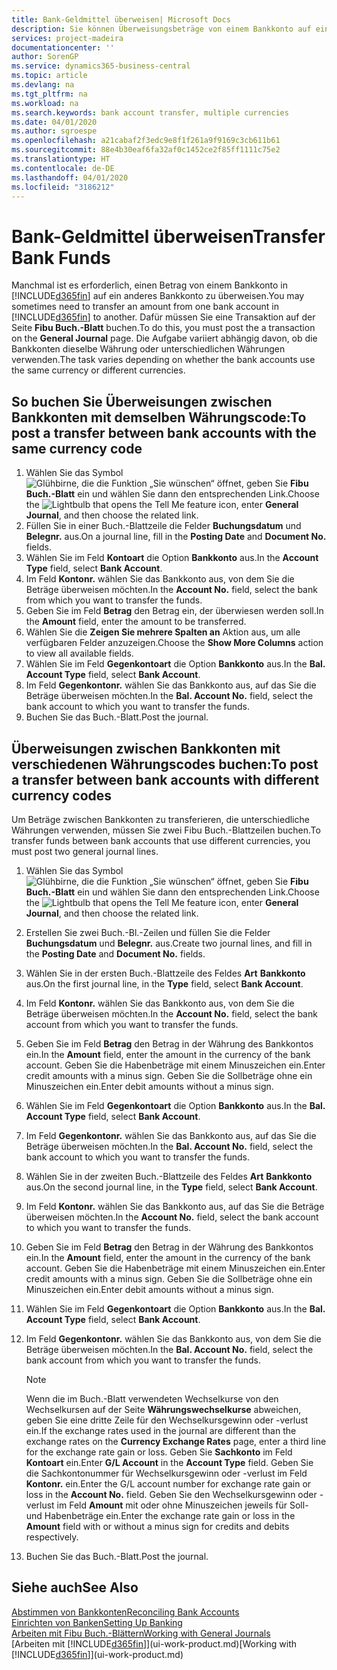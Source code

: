```yaml
---
title: Bank-Geldmittel überweisen| Microsoft Docs
description: Sie können Überweisungsbeträge von einem Bankkonto auf ein anders übertragen, einschließlich verschiedene Währungen, indem Sie die Transaktion im Fibu Buch.-Blatt buchen.
services: project-madeira
documentationcenter: ''
author: SorenGP
ms.service: dynamics365-business-central
ms.topic: article
ms.devlang: na
ms.tgt_pltfrm: na
ms.workload: na
ms.search.keywords: bank account transfer, multiple currencies
ms.date: 04/01/2020
ms.author: sgroespe
ms.openlocfilehash: a21cabaf2f3edc9e8f1f261a9f9169c3cb611b61
ms.sourcegitcommit: 88e4b30eaf6fa32af0c1452ce2f85ff1111c75e2
ms.translationtype: HT
ms.contentlocale: de-DE
ms.lasthandoff: 04/01/2020
ms.locfileid: "3186212"
---
```

# <a name="transfer-bank-funds"></a><span data-ttu-id="6d61b-103">Bank-Geldmittel überweisen</span><span class="sxs-lookup"><span data-stu-id="6d61b-103">Transfer Bank Funds</span></span>
<span data-ttu-id="6d61b-104">Manchmal ist es erforderlich, einen Betrag von einem Bankkonto in [!INCLUDE[d365fin](includes/d365fin_md.md)] auf ein anderes Bankkonto zu überweisen.</span><span class="sxs-lookup"><span data-stu-id="6d61b-104">You may sometimes need to transfer an amount from one bank account in [!INCLUDE[d365fin](includes/d365fin_md.md)] to another.</span></span> <span data-ttu-id="6d61b-105">Dafür müssen Sie eine Transaktion auf der Seite **Fibu Buch.-Blatt** buchen.</span><span class="sxs-lookup"><span data-stu-id="6d61b-105">To do this, you must post the a transaction on the **General Journal** page.</span></span> <span data-ttu-id="6d61b-106">Die Aufgabe variiert abhängig davon, ob die Bankkonten dieselbe Währung oder unterschiedlichen Währungen verwenden.</span><span class="sxs-lookup"><span data-stu-id="6d61b-106">The task varies depending on whether the bank accounts use the same currency or different currencies.</span></span>

## <a name="to-post-a-transfer-between-bank-accounts-with-the-same-currency-code"></a><span data-ttu-id="6d61b-107">So buchen Sie Überweisungen zwischen Bankkonten mit demselben Währungscode:</span><span class="sxs-lookup"><span data-stu-id="6d61b-107">To post a transfer between bank accounts with the same currency code</span></span>
1. <span data-ttu-id="6d61b-108">Wählen Sie das Symbol ![Glühbirne, die die Funktion „Sie wünschen“ öffnet](media/ui-search/search_small.png "Was möchten Sie tun?"), geben Sie **Fibu Buch.-Blatt** ein und wählen Sie dann den entsprechenden Link.</span><span class="sxs-lookup"><span data-stu-id="6d61b-108">Choose the ![Lightbulb that opens the Tell Me feature](media/ui-search/search_small.png "Tell me what you want to do") icon, enter **General Journal**, and then choose the related link.</span></span>
2. <span data-ttu-id="6d61b-109">Füllen Sie in einer Buch.-Blattzeile die Felder **Buchungsdatum** und **Belegnr.** aus.</span><span class="sxs-lookup"><span data-stu-id="6d61b-109">On a journal line, fill in the **Posting Date** and **Document No.** fields.</span></span>
3. <span data-ttu-id="6d61b-110">Wählen Sie im Feld **Kontoart** die Option **Bankkonto** aus.</span><span class="sxs-lookup"><span data-stu-id="6d61b-110">In the **Account Type** field, select **Bank Account**.</span></span>
4. <span data-ttu-id="6d61b-111">Im Feld **Kontonr.** wählen Sie das Bankkonto aus, von dem Sie die Beträge überweisen möchten.</span><span class="sxs-lookup"><span data-stu-id="6d61b-111">In the **Account No.** field, select the bank from which you want to transfer the funds.</span></span>
5. <span data-ttu-id="6d61b-112">Geben Sie im Feld **Betrag** den Betrag ein, der überwiesen werden soll.</span><span class="sxs-lookup"><span data-stu-id="6d61b-112">In the **Amount** field, enter the amount to be transferred.</span></span>
6. <span data-ttu-id="6d61b-113">Wählen Sie die **Zeigen Sie mehrere Spalten an** Aktion aus, um alle verfügbaren Felder anzuzeigen.</span><span class="sxs-lookup"><span data-stu-id="6d61b-113">Choose the **Show More Columns** action to view all available fields.</span></span>
7. <span data-ttu-id="6d61b-114">Wählen Sie im Feld **Gegenkontoart** die Option **Bankkonto** aus.</span><span class="sxs-lookup"><span data-stu-id="6d61b-114">In the **Bal. Account Type** field, select **Bank Account**.</span></span>
8. <span data-ttu-id="6d61b-115">Im Feld **Gegenkontonr.** wählen Sie das Bankkonto aus, auf das Sie die Beträge überweisen möchten.</span><span class="sxs-lookup"><span data-stu-id="6d61b-115">In the **Bal. Account No.** field, select the bank account to which you want to transfer the funds.</span></span>
9. <span data-ttu-id="6d61b-116">Buchen Sie das Buch.-Blatt.</span><span class="sxs-lookup"><span data-stu-id="6d61b-116">Post the journal.</span></span>

## <a name="to-post-a-transfer-between-bank-accounts-with-different-currency-codes"></a><span data-ttu-id="6d61b-117">Überweisungen zwischen Bankkonten mit verschiedenen Währungscodes buchen:</span><span class="sxs-lookup"><span data-stu-id="6d61b-117">To post a transfer between bank accounts with different currency codes</span></span>
<span data-ttu-id="6d61b-118">Um Beträge zwischen Bankkonten zu transferieren, die unterschiedliche Währungen verwenden, müssen Sie zwei Fibu Buch.-Blattzeilen buchen.</span><span class="sxs-lookup"><span data-stu-id="6d61b-118">To transfer funds between bank accounts that use different currencies, you must post two general journal lines.</span></span>

1. <span data-ttu-id="6d61b-119">Wählen Sie das Symbol ![Glühbirne, die die Funktion „Sie wünschen“ öffnet](media/ui-search/search_small.png "Was möchten Sie tun?"), geben Sie **Fibu Buch.-Blatt** ein und wählen Sie dann den entsprechenden Link.</span><span class="sxs-lookup"><span data-stu-id="6d61b-119">Choose the ![Lightbulb that opens the Tell Me feature](media/ui-search/search_small.png "Tell me what you want to do") icon, enter **General Journal**, and then choose the related link.</span></span>
2. <span data-ttu-id="6d61b-120">Erstellen Sie zwei Buch.-Bl.-Zeilen und füllen Sie die Felder **Buchungsdatum** und **Belegnr.** aus.</span><span class="sxs-lookup"><span data-stu-id="6d61b-120">Create two journal lines, and fill in the **Posting Date** and **Document No.** fields.</span></span>
3. <span data-ttu-id="6d61b-121">Wählen Sie in der ersten Buch.-Blattzeile des Feldes **Art** **Bankkonto** aus.</span><span class="sxs-lookup"><span data-stu-id="6d61b-121">On the first journal line, in the **Type** field, select **Bank Account**.</span></span>
4. <span data-ttu-id="6d61b-122">Im Feld **Kontonr.** wählen Sie das Bankkonto aus, von dem Sie die Beträge überweisen möchten.</span><span class="sxs-lookup"><span data-stu-id="6d61b-122">In the **Account No.** field, select the bank account from which you want to transfer the funds.</span></span>
5. <span data-ttu-id="6d61b-123">Geben Sie im Feld **Betrag** den Betrag in der Währung des Bankkontos ein.</span><span class="sxs-lookup"><span data-stu-id="6d61b-123">In the **Amount** field, enter the amount in the currency of the bank account.</span></span> <span data-ttu-id="6d61b-124">Geben Sie die Habenbeträge mit einem Minuszeichen ein.</span><span class="sxs-lookup"><span data-stu-id="6d61b-124">Enter credit amounts with a minus sign.</span></span> <span data-ttu-id="6d61b-125">Geben Sie die Sollbeträge ohne ein Minuszeichen ein.</span><span class="sxs-lookup"><span data-stu-id="6d61b-125">Enter debit amounts without a minus sign.</span></span>
6. <span data-ttu-id="6d61b-126">Wählen Sie im Feld **Gegenkontoart** die Option **Bankkonto** aus.</span><span class="sxs-lookup"><span data-stu-id="6d61b-126">In the **Bal. Account Type** field, select **Bank Account**.</span></span>
7. <span data-ttu-id="6d61b-127">Im Feld **Gegenkontonr.** wählen Sie das Bankkonto aus, auf das Sie die Beträge überweisen möchten.</span><span class="sxs-lookup"><span data-stu-id="6d61b-127">In the **Bal. Account No.** field, select the bank account to which you want to transfer the funds.</span></span>
8. <span data-ttu-id="6d61b-128">Wählen Sie in der zweiten Buch.-Blattzeile des Feldes **Art** **Bankkonto** aus.</span><span class="sxs-lookup"><span data-stu-id="6d61b-128">On the second journal line, in the **Type** field, select **Bank Account**.</span></span>
9. <span data-ttu-id="6d61b-129">Im Feld **Kontonr.** wählen Sie das Bankkonto aus, auf das Sie die Beträge überweisen möchten.</span><span class="sxs-lookup"><span data-stu-id="6d61b-129">In the **Account No.** field, select the bank account to which you want to transfer the funds.</span></span>
10. <span data-ttu-id="6d61b-130">Geben Sie im Feld **Betrag** den Betrag in der Währung des Bankkontos ein.</span><span class="sxs-lookup"><span data-stu-id="6d61b-130">In the **Amount** field, enter the amount in the currency of the bank account.</span></span> <span data-ttu-id="6d61b-131">Geben Sie die Habenbeträge mit einem Minuszeichen ein.</span><span class="sxs-lookup"><span data-stu-id="6d61b-131">Enter credit amounts with a minus sign.</span></span> <span data-ttu-id="6d61b-132">Geben Sie die Sollbeträge ohne ein Minuszeichen ein.</span><span class="sxs-lookup"><span data-stu-id="6d61b-132">Enter debit amounts without a minus sign.</span></span>
11. <span data-ttu-id="6d61b-133">Wählen Sie im Feld **Gegenkontoart** die Option **Bankkonto** aus.</span><span class="sxs-lookup"><span data-stu-id="6d61b-133">In the **Bal. Account Type** field, select **Bank Account**.</span></span>  
12. <span data-ttu-id="6d61b-134">Im Feld **Gegenkontonr.** wählen Sie das Bankkonto aus, von dem Sie die Beträge überweisen möchten.</span><span class="sxs-lookup"><span data-stu-id="6d61b-134">In the **Bal. Account No.** field, select the bank account from which you want to transfer the funds.</span></span>

    > [!NOTE]  
    > <span data-ttu-id="6d61b-135">Wenn die im Buch.-Blatt verwendeten Wechselkurse von den Wechselkursen auf der Seite **Währungswechselkurse** abweichen, geben Sie eine dritte Zeile für den Wechselkursgewinn oder -verlust ein.</span><span class="sxs-lookup"><span data-stu-id="6d61b-135">If the exchange rates used in the journal are different than the exchange rates on the **Currency Exchange Rates** page, enter a third line for the exchange rate gain or loss.</span></span> <span data-ttu-id="6d61b-136">Geben Sie **Sachkonto** im Feld **Kontoart** ein.</span><span class="sxs-lookup"><span data-stu-id="6d61b-136">Enter **G/L Account** in the **Account Type** field.</span></span> <span data-ttu-id="6d61b-137">Geben Sie die Sachkontonummer für Wechselkursgewinn oder -verlust im Feld **Kontonr.** ein.</span><span class="sxs-lookup"><span data-stu-id="6d61b-137">Enter the G/L account number for exchange rate gain or loss in the **Account No.** field.</span></span> <span data-ttu-id="6d61b-138">Geben Sie den Wechselkursgewinn oder - verlust im Feld **Amount** mit oder ohne Minuszeichen jeweils für Soll- und Habenbeträge ein.</span><span class="sxs-lookup"><span data-stu-id="6d61b-138">Enter the exchange rate gain or loss in the **Amount** field with or without a minus sign for credits and debits respectively.</span></span>
13. <span data-ttu-id="6d61b-139">Buchen Sie das Buch.-Blatt.</span><span class="sxs-lookup"><span data-stu-id="6d61b-139">Post the journal.</span></span>

## <a name="see-also"></a><span data-ttu-id="6d61b-140">Siehe auch</span><span class="sxs-lookup"><span data-stu-id="6d61b-140">See Also</span></span>
[<span data-ttu-id="6d61b-141">Abstimmen von Bankkonten</span><span class="sxs-lookup"><span data-stu-id="6d61b-141">Reconciling Bank Accounts</span></span>](bank-manage-bank-accounts.md)  
[<span data-ttu-id="6d61b-142">Einrichten von Banken</span><span class="sxs-lookup"><span data-stu-id="6d61b-142">Setting Up Banking</span></span>](bank-setup-banking.md)  
[<span data-ttu-id="6d61b-143">Arbeiten mit Fibu Buch.-Blättern</span><span class="sxs-lookup"><span data-stu-id="6d61b-143">Working with General Journals</span></span>](ui-work-general-journals.md)  
<span data-ttu-id="6d61b-144">[Arbeiten mit [!INCLUDE[d365fin](includes/d365fin_md.md)]](ui-work-product.md)</span><span class="sxs-lookup"><span data-stu-id="6d61b-144">[Working with [!INCLUDE[d365fin](includes/d365fin_md.md)]](ui-work-product.md)</span></span>
